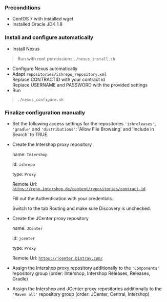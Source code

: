 ### Preconditions

* CentOS 7 with installed wget
* Installed Oracle JDK 1.8

### Install and configure automatically

* Install Nexus

> Run with root permissions <code>./nexus_install.sh</code>

* Configure Nexus automatically
 * Adapt <code>repositories/ishrepo_repository.xml</code>  
Replace CONTRACTID with your contract id   
Replace USERNAME and PASSWORD with the provided settings
 * Run
> <code>./nexus_configure.sh</code>
    
### Finalize configuration manually

* Set the following access settings for the repositories <code>'ishreleases'</code>, <code>'gradle'</code> and <code>'distributions'</code>: 'Allow File Browsing' and 'Include in Search' to TRUE.  

* Create the Intershop proxy repository
 
    name: <code>Intershop</code>	
    
    id: <code>ishrepo</code>
    
    type: <code>Proxy</code>
    
    Remote Url: <code>https://repo.intershop.de/content/repositories/contract-id</code>
    
    Fill out the Authentication with your credentials.
    
    Switch to the tab Routing and make sure Discovery is unchecked.
        
* Create the JCenter proxy repository
 
    name: <code>JCenter</code>	
    
    id: <code>jcenter</code>
    
    type: <code>Proxy</code>
    
    Remote Url: <code>https://jcenter.bintray.com/</code>
    
* Assign the Intershop proxy repository additionally to the <code>'Components'</code> repository group (order: Intershop, Intershop Releases, Releases, Gradle)

* Assign the Intershop and JCenter proxy repositories additionally to the <code>'Maven all'</code> repository group (order: JCenter, Central, Intershop)
